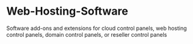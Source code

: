 Web-Hosting-Software
====================

Software add-ons and extensions for cloud control panels, web hosting control panels, domain control panels, or reseller control panels
